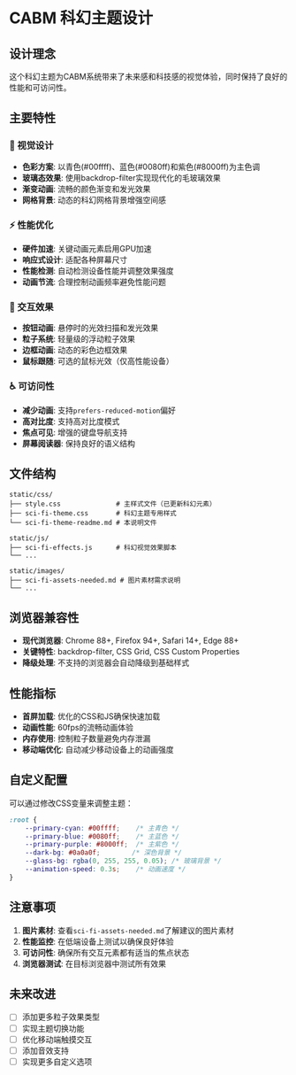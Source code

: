 # CABM 科幻主题设计

## 设计理念

这个科幻主题为CABM系统带来了未来感和科技感的视觉体验，同时保持了良好的性能和可访问性。

## 主要特性

### 🎨 视觉设计
- **色彩方案**: 以青色(#00ffff)、蓝色(#0080ff)和紫色(#8000ff)为主色调
- **玻璃态效果**: 使用backdrop-filter实现现代化的毛玻璃效果
- **渐变动画**: 流畅的颜色渐变和发光效果
- **网格背景**: 动态的科幻网格背景增强空间感

### ⚡ 性能优化
- **硬件加速**: 关键动画元素启用GPU加速
- **响应式设计**: 适配各种屏幕尺寸
- **性能检测**: 自动检测设备性能并调整效果强度
- **动画节流**: 合理控制动画频率避免性能问题

### 🌟 交互效果
- **按钮动画**: 悬停时的光效扫描和发光效果
- **粒子系统**: 轻量级的浮动粒子效果
- **边框动画**: 动态的彩色边框效果
- **鼠标跟随**: 可选的鼠标光效（仅高性能设备）

### ♿ 可访问性
- **减少动画**: 支持`prefers-reduced-motion`偏好
- **高对比度**: 支持高对比度模式
- **焦点可见**: 增强的键盘导航支持
- **屏幕阅读器**: 保持良好的语义结构

## 文件结构

```
static/css/
├── style.css              # 主样式文件（已更新科幻元素）
├── sci-fi-theme.css       # 科幻主题专用样式
└── sci-fi-theme-readme.md # 本说明文件

static/js/
├── sci-fi-effects.js      # 科幻视觉效果脚本
└── ...

static/images/
├── sci-fi-assets-needed.md # 图片素材需求说明
└── ...
```

## 浏览器兼容性

- **现代浏览器**: Chrome 88+, Firefox 94+, Safari 14+, Edge 88+
- **关键特性**: backdrop-filter, CSS Grid, CSS Custom Properties
- **降级处理**: 不支持的浏览器会自动降级到基础样式

## 性能指标

- **首屏加载**: 优化的CSS和JS确保快速加载
- **动画性能**: 60fps的流畅动画体验
- **内存使用**: 控制粒子数量避免内存泄漏
- **移动端优化**: 自动减少移动设备上的动画强度

## 自定义配置

可以通过修改CSS变量来调整主题：

```css
:root {
    --primary-cyan: #00ffff;    /* 主青色 */
    --primary-blue: #0080ff;    /* 主蓝色 */
    --primary-purple: #8000ff;  /* 主紫色 */
    --dark-bg: #0a0a0f;        /* 深色背景 */
    --glass-bg: rgba(0, 255, 255, 0.05); /* 玻璃背景 */
    --animation-speed: 0.3s;    /* 动画速度 */
}
```

## 注意事项

1. **图片素材**: 查看`sci-fi-assets-needed.md`了解建议的图片素材
2. **性能监控**: 在低端设备上测试以确保良好体验
3. **可访问性**: 确保所有交互元素都有适当的焦点状态
4. **浏览器测试**: 在目标浏览器中测试所有效果

## 未来改进

- [ ] 添加更多粒子效果类型
- [ ] 实现主题切换功能
- [ ] 优化移动端触摸交互
- [ ] 添加音效支持
- [ ] 实现更多自定义选项